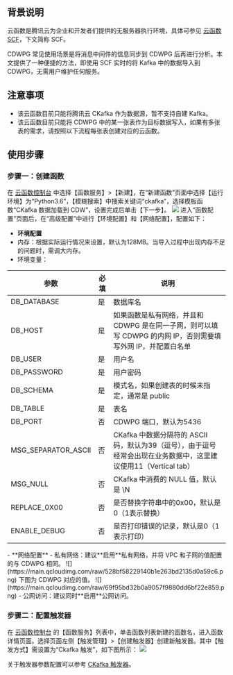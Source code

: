 ## 背景说明
云函数是腾讯云为企业和开发者们提供的无服务器执行环境，具体可参见 [云函数 SCF](https://cloud.tencent.com/product/scf)，下文简称 SCF。

CDWPG 常见使用场景是将消息中间件的信息同步到 CDWPG 后再进行分析。本文提供了一种便捷的方法，即使用 SCF 实时的将 Kafka 中的数据导入到 CDWPG，无需用户维护任何服务。

## 注意事项
- 该云函数目前只能将腾讯云 CKafka 作为数据源，暂不支持自建 Kafka。
- 该云函数目前只能将 CDWPG 中的某一张表作为目标数据写入，如果有多张表的需求，请按照以下流程每张表创建对应的云函数。

## 使用步骤

###  步骤一：创建函数

在 [云函数控制台](https://console.cloud.tencent.com/scf/index?rid=4) 中选择【函数服务】>【新建】，在“新建函数”页面中选择【运行环境】为“Python3.6”，【模糊搜索】中搜索关键词“ckafka”，选择模板函数“CKafka 数据加载到 CDW”，设置完成后单击【下一步】。
![](https://main.qcloudimg.com/raw/6115e15c0f228d08caeea72f59961262.png)
进入“函数配置”页面后，在“高级配置”中进行【环境配置】和【网络配置】，配置如下：
- **环境配置**
 - 内存：根据实际运行情况来设置，默认为128MB。当导入过程中出现内存不足的问题时，需调大内存。
 - 环境变量：
<table>
	<thead>
	<tr>
	<th>参数</th>
	<th>必填</th>
	<th>说明</th>
	</tr>
	</thead>
<tbody>
	<tr>
		<td>DB_DATABASE</td>
		<td>是</td>
		<td>数据库名</td>
	</tr>
	<tr>
		<td>DB_HOST</td>
		<td>是</td>
		<td>如果函数是私有网络，并且和 CDWPG 是在同一子网，则可以填写 CDWPG 的内网 IP，否则需要填写外网 IP，并配置白名单</td>
	</tr>
	<tr>
		<td>DB_USER</td>
		<td>是</td>
		<td>用户名</td>
	</tr>
	<tr>
		<td>DB_PASSWORD</td>
		<td>是</td>
		<td>用户密码</td>
	</tr>
	<tr>
		<td>DB_SCHEMA</td>
		<td>是</td>
		<td>模式名，如果创建表的时候未指定，通常是 public</td>
	</tr>
	<tr>
		<td>DB_TABLE</td>
		<td>是</td>
		<td>表名</td>
	</tr>
	<tr>
		<td>DB_PORT</td>
		<td>否</td>
		<td>CDWPG 端口，默认为5436</td>
	</tr>
	<tr>
		<td>MSG_SEPARATOR_ASCII</td>
		<td>否</td>
		<td>CKafka 中数据分隔符的 ASCII 码，默认为39（逗号），由于逗号经常会出现在业务数据中，这里建议使用11（Vertical tab）</td>
	</tr>
	<tr>
		<td>MSG_NULL</td>
		<td>否</td>
		<td>CKafka 中消费的 NULL 值，默认是 \N</td>
	</tr>
	<tr>
		<td>REPLACE_0X00</td>
		<td>否</td>
		<td>是否替换字符串中的0x00，默认是0（1表示替换）</td>
	</tr>
	<tr>
		<td>ENABLE_DEBUG</td>
		<td>否</td>
		<td>是否打印错误的记录，默认是0（1表示打印）</td>
	</tr>
</tbody>
</table>
- **网络配置**
 - 私有网络：建议**启用**私有网络，并将 VPC 和子网的值配置的与 CDWPG 相同。
 ![](https://main.qcloudimg.com/raw/528bf58229140b1e263bd2135d0a59c6.png)
 下图为 CDWPG 对应的值。
![](https://main.qcloudimg.com/raw/69f95bd32b0a9057f9880dd6bf22e859.png)
 - 公网访问：建议同时**启用**公网访问。

### 步骤二：配置触发器

在 [云函数控制台](https://console.cloud.tencent.com/scf/index?rid=4) 的【函数服务】列表中，单击函数列表新建的函数名，进入函数详情页面。选择页面左侧【触发管理】>【创建触发器】创建新触发器。其中【触发方式】需设置为“Ckafka 触发”，如下图所示：
![](https://main.qcloudimg.com/raw/3ad13178a24acf0e9a5cee2d630b3457.png)

关于触发器参数配置可以参考 [CKafka 触发器](https://cloud.tencent.com/document/product/583/17530)。
